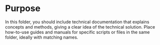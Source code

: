 # Purpose

In this folder, you should include technical documentation that explains concepts and methods, giving a clear idea of the technical solution. Place how-to-use guides and manuals for specific scripts or files in the same folder, ideally with matching names.
